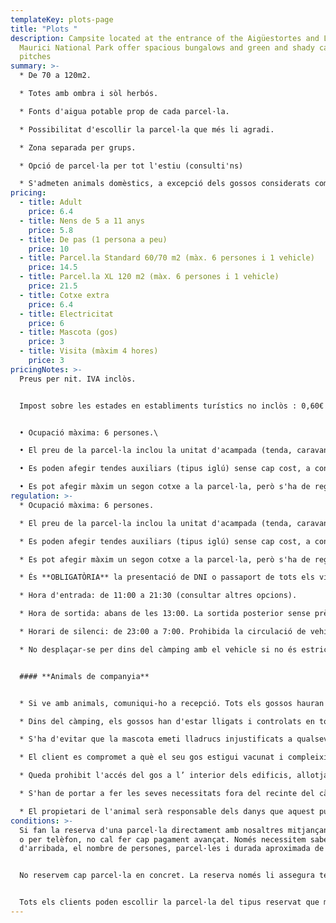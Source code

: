 ```yaml
---
templateKey: plots-page
title: "Plots "
description: Campsite located at the entrance of the Aigüestortes and Lake Sant
  Maurici National Park offer spacious bungalows and green and shady camping
  pitches
summary: >-
  * De 70 a 120m2.

  * Totes amb ombra i sòl herbós.

  * Fonts d'aigua potable prop de cada parcel·la.

  * Possibilitat d'escollir la parcel·la que més li agradi.

  * Zona separada per grups.

  * Opció de parcel·la per tot l'estiu (consulti'ns)

  * S'admeten animals domèstics, a excepció dels gossos considerats com potencialment perillosos·
pricing:
  - title: Adult
    price: 6.4
  - title: Nens de 5 a 11 anys
    price: 5.8
  - title: De pas (1 persona a peu)
    price: 10
  - title: Parcel.la Standard 60/70 m2 (màx. 6 persones i 1 vehicle)
    price: 14.5
  - title: Parcel.la XL 120 m2 (màx. 6 persones i 1 vehicle)
    price: 21.5
  - title: Cotxe extra
    price: 6.4
  - title: Electricitat
    price: 6
  - title: Mascota (gos)
    price: 3
  - title: Visita (màxim 4 hores)
    price: 3
pricingNotes: >-
  Preus per nit. IVA inclòs.


  Impost sobre les estades en establiments turístics no inclòs : 0,60€ .Tarifa per persona (+ 16 anys ) i dia, amb un màxim de 7 dies.


  • Ocupació màxima: 6 persones.\

  • El preu de la parcel·la inclou la unitat d'acampada (tenda, caravana, autocaravana...) i un vehicle, que s'aparca a la parcel·la.\

  • Es poden afegir tendes auxiliars (tipus iglú) sense cap cost, a condició que estiguin dins dels límits de la parcel·la.\

  • Es pot afegir màxim un segon cotxe a la parcel·la, però s'ha de registrar i abonar segons la tarifa vigent, i haurà d'estacionar-se dins dels límits de la parcel·la. En el cas que s'aparqui en una altra parcel·la s'haurà de pagar la tarifa de la parcel·la extra que estigui ocupant.
regulation: >-
  * Ocupació màxima: 6 persones.

  * El preu de la parcel·la inclou la unitat d'acampada (tenda, caravana, auto-caravana...) i un vehicle, que s'aparca a la parcel·la.

  * Es poden afegir tendes auxiliars (tipus iglú) sense cap cost, a condició que estiguin dins dels límits de la parcel·la.

  * Es pot afegir màxim un segon cotxe a la parcel·la, però s'ha de registrar i abonar segons la tarifa vigent, i haurà d'estacionar-se dins dels límits de la parcel·la. En el cas que s'aparqui en una altra parcel·la s'haurà de pagar la tarifa de la parcel·la extra que estigui ocupant.

  * És **OBLIGATÒRIA** la presentació de DNI o passaport de tots els viatgers majors de 14 anys a l'entrada al Càmping.

  * Hora d'entrada: de 11:00 a 21:30 (consultar altres opcions).

  * Hora de sortida: abans de les 13:00. La sortida posterior sense prèvia comunicació a recepció, comporta el cost d'una nit addicional.

  * Horari de silenci: de 23:00 a 7:00. Prohibida la circulació de vehicles: de 23:00 a 7:00.

  * No desplaçar-se per dins del càmping amb el vehicle si no és estrictament necessari.


  #### **Animals de companyia**


  * Si ve amb animals, comuniqui-ho a recepció. Tots els gossos hauran d'estar registrats en el moment del check-in, i la seva estada resta subjecta al pagament de la tarifa corresponent.

  * Dins del càmping, els gossos han d'estar lligats i controlats en tot moment i mai podran ocupar o passar per una parcel·la que no correspongui al seu amo.

  * S'ha d'evitar que la mascota emeti lladrucs injustificats a qualsevol hora i menys en les hores de descans.

  * El client es compromet a què el seu gos estigui vacunat i compleixi amb les condicions fitosanitàries establertes per llei.

  * Queda prohibit l'accés del gos a l’ interior dels edificis, allotjaments i piscina.

  * S'han de portar a fer les seves necessitats fora del recinte del càmping. En tot cas, els propietaris hauran de recollir els excrements dels seus animals i dipositar-los dins d'una bossa al contenidor del rebuig.

  * El propietari de l'animal serà responsable dels danys que aquest pugui ocasionar tant a la resta dels campistes i als seus béns com a les instal·lacions del Càmping.
conditions: >-
  Si fan la reserva d'una parcel·la directament amb nosaltres mitjançant el web
  o per telèfon, no cal fer cap pagament avançat. Només necessitem saber el dia
  d'arribada, el nombre de persones, parcel·les i durada aproximada de l'estada.


  No reservem cap parcel·la en concret. La reserva només li assegura tenir lloc en el cas que el càmping estigués complet.


  Tots els clients poden escollir la parcel·la del tipus reservat que més els hi agradi entre totes les disponibles, únicament en el moment de la seva arribada.
---
```

